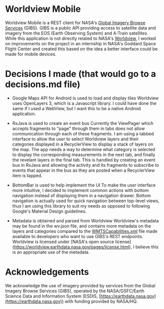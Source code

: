 # Worldview Mobile
Worldview Mobile is a REST client for NASA's [Global Imagery Browse Services](https://earthdata.nasa.gov/gibs) (GIBS).
GIBS is a public API providing access to satellite data and imagery from the EOS (Earth Observing System) and A-Train satellites.
While this application is not directly related to NASA's [Worldview](https://worldview.earthdata.nasa.gov),
I worked on improvements on the project in an internship in NASA's Goddard Space Flight Center and created this based on the idea a better interface could be made for mobile devices.

# Decisions I made (that would go to a decisions.md file)
- Google Maps API for Android is used to load and display tiles
    Worldview uses OpenLayers 3, which is a Javascript library. I could have done the same if I used a WebView, but I want this to be a native Android application.

- RxJava is used to create an event bus
	Currently the ViewPager which accepts fragments to "page" through them in tabs does not allow communication through each of these fragments. I am using a tabbed interface to allow the user to select Worldview layers and their categories displayed in a RecyclerView to display a stack of layers on the map. 
	The app needs a way to determine what category is selected to display the corresponding measurements in the next tab, and finally the revelant layers in the final tab. This is handled by creating an event bus in RxJava and allowing the activity and its fragments to subscribe 
	to events that appear in the bus as they are posted when a RecyclerView item is tapped. 
	
- BottomBar is used to help implement the UI
    To make the user interface more intuitive, I decided to implement common actions with bottom navigation instead of displaying them in a navigation drawer.
    Bottom navigation is actually used for quick navigation between top-level views, thus I am using this library to suit my needs as opposed to following Google's Material Design guidelines.

- Metadata is obtained and parsed from Worldview
    Worldview's metadata may be found in the wv.json file, and contains more metadata on the layers and categories compared to
    the [WMTSCapabilities.xml](http://map1.vis.earthdata.nasa.gov/wmts-webmerc/1.0.0/WMTSCapabilities.xml) file made available to developers who want to use GIBS's REST endpoints.
    Worldview is licensed under [NASA's open source license] (https://worldview.earthdata.nasa.gov/pages/license.html), I believe this is an appropriate use of the metadata.

# Acknowledgements
We acknowledge the use of imagery provided by services from the Global Imagery Browse Services (GIBS), operated by the NASA/GSFC/Earth Science Data and Information System (ESDIS, [https://earthdata.nasa.gov](https://earthdata.nasa.gov)) with funding provided by NASA/HQ.